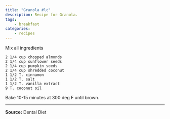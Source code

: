 ```yaml
---
title: "Granola #lc"
description: Recipe for Granola.
tags:
    - breakfast
categories:
    - recipes
---
```


Mix all ingredients

```
2 1/4 cup chopped almonds
2 1/4 cup sunflower seeds
2 1/4 cup pumpkin seeds
2 1/4 cup shredded coconut
1 1/2 T. cinnamon
1 1/2 T. salt
1 1/2 T. vanilla extract
9 T. coconut oil
```

Bake 10-15 minutes at 300 deg F until brown.

---

**Source:** Dental Diet
